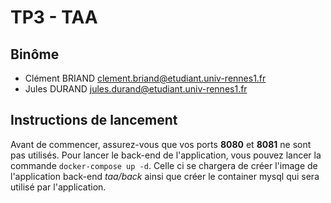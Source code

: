 # TP3 - TAA

## Binôme
* Clément BRIAND <clement.briand@etudiant.univ-rennes1.fr>
* Jules DURAND <jules.durand@etudiant.univ-rennes1.fr>

## Instructions de lancement
Avant de commencer, assurez-vous que vos ports **8080** et **8081** ne sont pas utilisés.
Pour lancer le back-end de l'application, vous pouvez lancer la commande `docker-compose up -d`. Celle ci se chargera de créer l'image de l'application back-end _taa/back_ ainsi que créer le container mysql qui sera utilisé par l'application.
